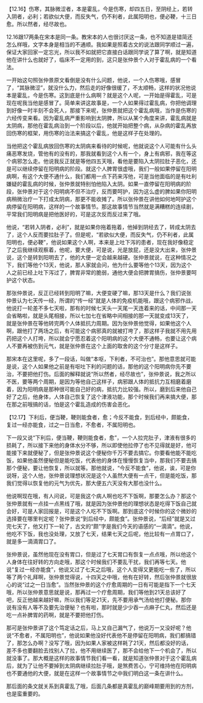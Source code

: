 【12.16】伤寒，其脉微涩者，本是霍乱，今是伤寒，却四五日，至阴经上，若转入阴者，必利；若欲似大便，而反失气，仍不利者，此属阳明也，便必鞕，十三日愈。所以然者，经尽故也。

12.16跟17两条在宋本是同一条。教宋本的人也很讨厌这一条，也不知道是错简还怎么样哦，文字本身是相当的不通顺。我如果是照着古文的说法跟同学顺过一遍，保证大家回家一定忘光，所以我不如就把它直接白话跟同学说了算了啊，就是知道他在讲什么也就好了，临床不一定用的到，这只是张仲景个人对于霍乱病的一个看法。

一开始这句照张仲景原文看倒是没有什么问题，他说，一个人伤寒哦，感冒了，“其脉微涩”，就没什么力，然后走的好像很缓了，不太顺畅，这样的状况他说本是霍乱，今是伤寒。这到底是什么病啊？就是这个人呢，一开始是得霍乱，可是现在呢我当他是感冒了。简单来讲这故事是，一个人如果得过霍乱病，你把他调理到好像一时半刻不会死人，那接下来呢，张仲景就把这个霍乱病哦，当作是伤寒的六经传变来看。因为霍乱病严重影响到太阴脾，所以从某个角度来讲，霍乱病就是太阴病，那他在霍乱病治到一个阶段以后，他就开始把整个病，从杂病的霍乱再放回伤寒的框架，用伤寒的治法来搞这个霍乱，他是这样子在处理的。

当他把这个霍乱病放回伤寒的太阴病来看待的时候呢，他就说这个人可能有什么头痛恶寒发烧，管他有的没有的，那我就看到这个人有一个，身上有病邪，我在等这个病邪怎么走。他说我反正就是等他四五天哦，看他是要陷入太阴拉肚子恶化，还是可以继续停留在阳明病的阶段。就这个人脾胃很虚哦，我们一般如果停留在阳明病啊，有这个大便不通什么，我们都用一点下药来泻他，可是当他面临的是有吐利嫌疑的霍乱病的时候，张仲景就特别怕他陷入太阴。如果一直停留在阳明病的阶段，张仲景对于这个阳明病不但不治疗，反而要呵护，因为这么虚的脾如果你阳明病稍微治疗一下打成太阴病，那更不能收摊了。所以张仲景在讲他如何地呵护这个病停留在阳明病，这样的一个故事情节。那这故事情节当然就是满糟糕的连续剧，平常我们阳明病是把他医好的，可是这次反而反过来了哦。

他说，“若转入阴者，必利”，就是如果你拖着拖着，他掉到阴经去了，转成太阴去了，这个人反而要拉肚子了。但是呢，“若欲似大便，而反失气，仍不利者，此属阳明也，便必鞕”，他说如果这个人啊，本来是上吐下泻的患者，现在我好像稳定了之后我继续观察着，他呢，要大便，可是说，光是放屁，还是没大出来，张仲景说，这个是转到阳明去了，他的大便一定会越来越硬。张仲景就说，在这种情况之下，我们等他个13天，他说，那人家就会问，他为什么要等他个13天，因为这个人之前已经上吐下泻过了，脾胃非常的脆弱，通他大便会把脾胃搞伤，张仲景要呵护这个状态。

那张仲景说，反正已经转到阳明了嘛，大便变硬了嘛，那13天是什么？我们说张仲景认为七天传一经，所谓的“传一经”就是人体的免疫机能哦，跟这个病邪作战，他说打一轮差不多七天啦，那有的时候七天头一天尾一天连着来的话，中间那一天会省略啦，就是头尾相接，所以七加七在省略中间相接的那一天就变成13天了，就是张仲景在等他转完两个人体抵抗力周期。因为张仲景他觉得，如果他这个人啊，跟他打了两场之后，有可能这个病邪真的就被打垮了，那这样子我就不用先用药把这个人打垮，所以就会宁愿忍着这个阳明病的这个大便不通畅，也要让这个病人不要再被伤到元气，就是张仲景在这个上面的取舍的这个分寸是这样子。

那宋本在这里呢，多了一段话，叫做“本呕，下利者，不可治也”。那他意思就可能是说，这个人如果他之前是有呕吐下利的问题的话，那他的这个阳明病你先不要治，不要把他打伤。后面的解释就说“所以然者，经尽故也”，张仲景说，我之所以不医，要等两个周期，是因为等他自己这样子，病邪跟人体的抵抗力互相磨着磨着，因为阳明病是那种很可能自己好的病，抵抗力比较强。所以，磨到后来他自己好了之后，他身体，人体自己恢复了这个津液功能，那个时候我们再来搞大便，那在那之前哦搞的话，怕是这个霍乱造成的伤害会恶化。

【12.17】下利后，便当鞕，鞕则能食者，愈；今反不能食，到后经中，颇能食，复过一经亦能食，过之一日当愈，不愈者，不属阳明也。

下一段又说“下利后，便当鞕，鞕则能食者，愈”，一个人拉完肚子，津液有很多的损耗了，所以接下来他的身体水分不够，所以即使他拉停了也不见得就是好，他可能接下来就便秘了，但是张仲景说这个便秘你千万不要去搞它。你要看他能不能吃饭，如果他虽然便秘但是能吃饭，代表他的身体在慢慢恢复当中，那我们不要去搞那个便秘，要让他恢复，所以就等。那他就说，“今反不能食”，他说，诶，可是你说呀，这个人他，张仲景说理想状况是这个人虽然大便有一点干，但是能吃饭，那我们觉得以恢复他的元气为优先，那大便五六天没有大那也没什么。

他说啊现在哦，有人问说，可是我这个病人啊也吃不下饭啊，那要怎么办？那这个张仲景就有一点挂一点黑线了哦，就是因为张仲景他的理想状态是吃得下饭自己就会好，可是人家回报是，可是这个人吃不下饭啊。那到底这个时候你的这个微妙的选择要在哪里判定呢？张仲景说“到后经中，颇能食”。张仲景说，“后经”就是又过完七天了，他又打下一轮了，古文的“颇”字是我们今天的语感的“一滴滴”。他说，他吃不下饭，我也没处理，又放了七天，结果七天之后呢，他比较有一点胃口了，就是多一滴滴胃口了。

张仲景说，虽然他现在没有胃口，但是过了七天胃口有恢复一点点哦，所以他这个人身体在往好转的方向走哦，那这个时候我们不要乱干扰，我们再等七天。他说“复过一经亦能食”，他说又过了七天之后哦，这个人变得又更能吃一些了，所以等了两个礼拜啊，张仲景觉得说，十四天之中哦，他有在好转，然后张仲景就很放心的说“过之一日当愈”。当然张仲景的这个疗愈周期的一日有可能是指下一个七天哦，所以张仲景意思就是说，那再过一个疗愈周期，我们等他到21天总该好了吧，反正他越来越好嘛，所以我们等足21天，先不要用承气汤给他打便秘。那你说有没有人等不及要先治便秘？也有啦，那时就是少少吞一点麻子仁丸，然后还是吃一点补脾胃的药啊，就是不要把他打伤。

那可是张仲景讲了这个笃定话之后，马上又自己漏气了，他说万一又没好呢？他说“不愈者，不属阳明也”，他说如果他没好代表他不是停留在阳明病，我们都搞错了，那怎么办啊？没写了哦，因为如果人家被这样耗了21天，然后都没好的话，差不多也要翻脸去找别人了拉，他不用继续医了，那不会给他下一个机会了，所以就没事了。那大概是这样的故事情节我们看一看，就是知道张仲景对于这个霍乱病后，就为了让他不要掉到太阴病继续拉肚子哦，是煞费苦心，宁可维持他在阳明病也不要通他的大便，就是在这样一个故事情节之中我们明白这一条在讲什么。

那后面的条文就关系到真霍乱了哦，后面几条都是真霍乱的巅峰期要用到的方剂，也是蛮重要的。
